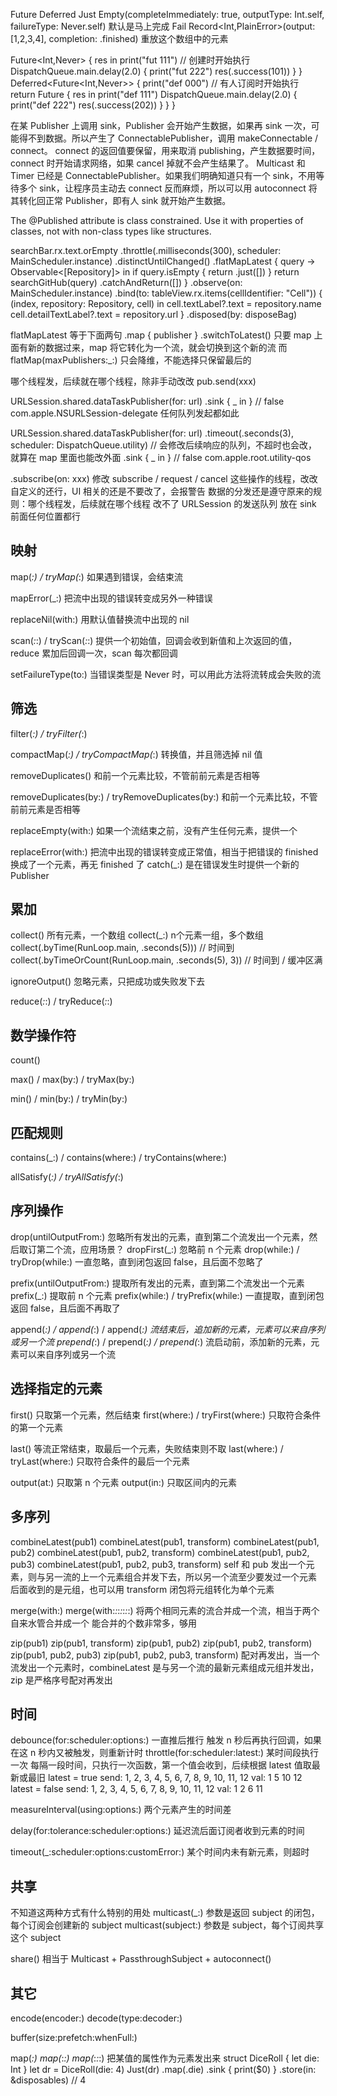 Future
Deferred
Just
Empty(completeImmediately: true, outputType: Int.self, failureType: Never.self) 默认是马上完成
Fail
Record<Int,PlainError>(output: [1,2,3,4], completion: .finished) 重放这个数组中的元素

Future<Int,Never> { res in
    print("fut 111")      // 创建时开始执行
    DispatchQueue.main.delay(2.0) {
        print("fut 222")
        res(.success(101))
    }
}
Deferred<Future<Int,Never>> {
    print("def 000")      // 有人订阅时开始执行
    return Future { res in
        print("def 111")
        DispatchQueue.main.delay(2.0) {
            print("def 222")
            res(.success(202))
        }
    }
}


在某 Publisher 上调用 sink，Publisher 会开始产生数据，如果再 sink 一次，可能得不到数据。所以产生了 ConnectablePublisher，调用 makeConnectable / connect。
connect 的返回值要保留，用来取消 publishing，产生数据要时间，connect 时开始请求网络，如果 cancel 掉就不会产生结果了。
Multicast 和 Timer 已经是 ConnectablePublisher。如果我们明确知道只有一个 sink，不用等待多个 sink，让程序员主动去 connect 反而麻烦，所以可以用 autoconnect 将其转化回正常 Publisher，即有人 sink 就开始产生数据。

The @Published attribute is class constrained. Use it with properties of classes, not with non-class types like structures.


searchBar.rx.text.orEmpty
    .throttle(.milliseconds(300), scheduler: MainScheduler.instance)
    .distinctUntilChanged()
    .flatMapLatest { query -> Observable<[Repository]> in
        if query.isEmpty {
            return .just([])
        }
        return searchGitHub(query)
            .catchAndReturn([])
    }
    .observe(on: MainScheduler.instance)
    .bind(to: tableView.rx.items(cellIdentifier: "Cell")) {
        (index, repository: Repository, cell) in
        cell.textLabel?.text = repository.name
        cell.detailTextLabel?.text = repository.url
    }
    .disposed(by: disposeBag)

flatMapLatest 等于下面两句
.map { publisher }
.switchToLatest() 只要 map 上面有新的数据过来，map 将它转化为一个流，就会切换到这个新的流
而
flatMap(maxPublishers:_:) 只会降维，不能选择只保留最后的



哪个线程发，后续就在哪个线程，除非手动改改
  pub.send(xxx)

URLSession.shared.dataTaskPublisher(for: url)
  .sink { _ in } // false com.apple.NSURLSession-delegate 任何队列发起都如此

URLSession.shared.dataTaskPublisher(for: url)
  .timeout(.seconds(3), scheduler: DispatchQueue.utility) // 会修改后续响应的队列，不超时也会改，就算在 map 里面也能改外面
  .sink { _ in } // false com.apple.root.utility-qos

.subscribe(on: xxx)
  修改 subscribe / request / cancel 这些操作的线程，改改自定义的还行，UI 相关的还是不要改了，会报警告
  数据的分发还是遵守原来的规则：哪个线程发，后续就在哪个线程
  改不了 URLSession 的发送队列
  放在 sink 前面任何位置都行


## 映射

map(_:) / tryMap(_:)
  如果遇到错误，会结束流

mapError(_:)
  把流中出现的错误转变成另外一种错误

replaceNil(with:)
  用默认值替换流中出现的 nil

scan(_:_:) / tryScan(_:_:)
  提供一个初始值，回调会收到新值和上次返回的值，reduce 累加后回调一次，scan 每次都回调

setFailureType(to:)
  当错误类型是 Never 时，可以用此方法将流转成会失败的流


## 筛选

filter(_:) / tryFilter(_:)

compactMap(_:) / tryCompactMap(_:)
  转换值，并且筛选掉 nil 值

removeDuplicates()
  和前一个元素比较，不管前前元素是否相等

removeDuplicates(by:) / tryRemoveDuplicates(by:)
  和前一个元素比较，不管前前元素是否相等

replaceEmpty(with:)
  如果一个流结束之前，没有产生任何元素，提供一个

replaceError(with:)
  把流中出现的错误转变成正常值，相当于把错误的 finished 换成了一个元素，再无 finished 了
  catch(_:) 是在错误发生时提供一个新的 Publisher


## 累加

collect() 所有元素，一个数组
collect(_:) n个元素一组，多个数组
collect(.byTime(RunLoop.main, .seconds(5)))           // 时间到
collect(.byTimeOrCount(RunLoop.main, .seconds(5), 3)) // 时间到 / 缓冲区满

ignoreOutput()
  忽略元素，只把成功或失败发下去

reduce(_:_:) / tryReduce(_:_:)


## 数学操作符

count()

max() / max(by:) / tryMax(by:)

min() / min(by:) / tryMin(by:)


## 匹配规则

contains(_:) / contains(where:) / tryContains(where:)

allSatisfy(_:) / tryAllSatisfy(_:)


## 序列操作

drop(untilOutputFrom:)
  忽略所有发出的元素，直到第二个流发出一个元素，然后取订第二个流，应用场景？
dropFirst(_:)
  忽略前 n 个元素
drop(while:) / tryDrop(while:)
  一直忽略，直到闭包返回 false，且后面不忽略了

prefix(untilOutputFrom:)
  提取所有发出的元素，直到第二个流发出一个元素
prefix(_:)
  提取前 n 个元素
prefix(while:) / tryPrefix(while:)
  一直提取，直到闭包返回 false，且后面不再取了

append(_:) / append(_:) / append(_:)
  流结束后，追加新的元素，元素可以来自序列或另一个流
prepend(_:) / prepend(_:) / prepend(_:)
  流启动前，添加新的元素，元素可以来自序列或另一个流


## 选择指定的元素

first()
  只取第一个元素，然后结束
first(where:) / tryFirst(where:)
  只取符合条件的第一个元素

last()
  等流正常结束，取最后一个元素，失败结束则不取
last(where:) / tryLast(where:)
  只取符合条件的最后一个元素

output(at:)
  只取第 n 个元素
output(in:)
  只取区间内的元素


## 多序列

combineLatest(pub1)
combineLatest(pub1, transform)
combineLatest(pub1, pub2)
combineLatest(pub1, pub2, transform)
combineLatest(pub1, pub2, pub3)
combineLatest(pub1, pub2, pub3, transform)
  self 和 pub 发出一个元素，则与另一流的上一个元素组合并发下去，所以另一个流至少要发过一个元素
  后面收到的是元组，也可以用 transform 闭包将元组转化为单个元素

merge(with:)
merge(with:_:_:_:_:_:_:)
  将两个相同元素的流合并成一个流，相当于两个自来水管合并成一个
  能合并的个数非常多，够用

zip(pub1)
zip(pub1, transform)
zip(pub1, pub2)
zip(pub1, pub2, transform)
zip(pub1, pub2, pub3)
zip(pub1, pub2, pub3, transform)
  配对再发出，当一个流发出一个元素时，combineLatest 是与另一个流的最新元素组成元组并发出，zip 是严格序号配对再发出


## 时间

debounce(for:scheduler:options:)  一直推后推行
  触发 n 秒后再执行回调，如果在这 n 秒内又被触发，则重新计时
throttle(for:scheduler:latest:)   某时间段执行一次
  每隔一段时间，只执行一次函数，第一个值会收到，后续根据 latest 值取最新或最旧
latest = true
send: 1, 2, 3, 4, 5, 6, 7, 8, 9, 10, 11, 12
val:   1           5               10           12
latest = false
send: 1, 2, 3, 4, 5, 6, 7, 8, 9, 10, 11, 12
val:   1           2               6             11

measureInterval(using:options:)
  两个元素产生的时间差

delay(for:tolerance:scheduler:options:)
  延迟流后面订阅者收到元素的时间

timeout(_:scheduler:options:customError:)
  某个时间内未有新元素，则超时


## 共享

不知道这两种方式有什么特别的用处
multicast(_:)
  参数是返回 subject 的闭包，每个订阅会创建新的 subject
multicast(subject:)
  参数是 subject，每个订阅共享这个 subject

share()
  相当于 Multicast + PassthroughSubject + autoconnect()


## 其它

encode(encoder:)
decode(type:decoder:)

buffer(size:prefetch:whenFull:)

map(_:)
map(_:_:)
map(_:_:_:)
  把某值的属性作为元素发出来
  struct DiceRoll {
    let die: Int
  }
  let dr = DiceRoll(die: 4)
  Just(dr)
    .map(\.die)
    .sink { print($0) }
    .store(in: &disposables)
  // 4
